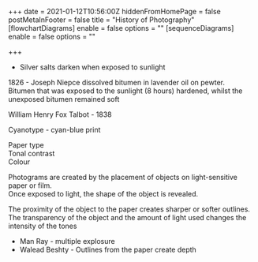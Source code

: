 +++
date = 2021-01-12T10:56:00Z
hiddenFromHomePage = false
postMetaInFooter = false
title = "History of Photography"
[flowchartDiagrams]
enable = false
options = ""
[sequenceDiagrams]
enable = false
options = ""

+++
* Silver salts darken when exposed to sunlight

1826 - Joseph Niepce dissolved bitumen in lavender oil on pewter.  
Bitumen that was exposed to the sunlight (8 hours) hardened, whilst the unexposed bitumen remained soft

William Henry Fox Talbot - 1838

Cyanotype - cyan-blue print

Paper type  
Tonal contrast  
Colour

Photograms are created by the placement of objects on light-sensitive paper or film.  
Once exposed to light, the shape of the object is revealed.

The proximity of the object to the paper creates sharper or softer outlines.  
The transparency of the object and the amount of light used changes the intensity of the tones

* Man Ray - multiple explosure
* Walead Beshty - Outlines from the paper create depth